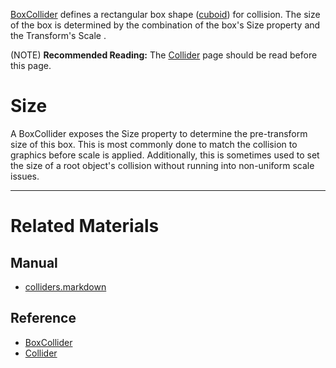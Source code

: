 [BoxCollider](https://github.com/ZilchEngine/ZilchDocs/blob/master/code_reference/class_reference/boxcollider.markdown) defines a rectangular box shape ([cuboid](https://en.wikipedia.org/wiki/Cuboid )) for collision. The size of the box is determined by the combination of the box's Size  property and the Transform's Scale .

(NOTE) **Recommended Reading:** The [Collider](https://github.com/ZilchEngine/ZilchDocs/blob/master/zero_editor_documentation/zeromanual/physics/colliders.markdown) page should be read before this page.

 #  Size
A BoxCollider exposes the Size  property to determine the pre-transform size of this box. This is most commonly done to match the collision to graphics before scale is applied. Additionally, this is sometimes used to set the size of a root object's collision without running into non-uniform scale issues.

---
 #  Related Materials
 ##  Manual
- [colliders.markdown](https://github.com/ZilchEngine/ZilchDocs/blob/master/zero_editor_documentation/zeromanual/physics/colliders.markdown)

 ##  Reference
- [BoxCollider](https://github.com/ZilchEngine/ZilchDocs/blob/master/code_reference/class_reference/boxcollider.markdown)
- [Collider](https://github.com/ZilchEngine/ZilchDocs/blob/master/code_reference/class_reference/collider.markdown) 

 